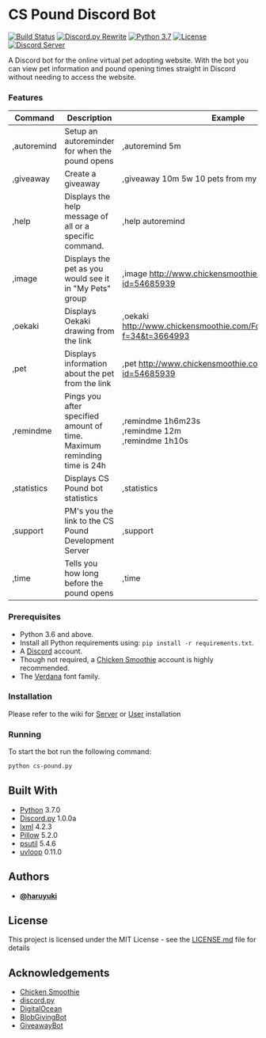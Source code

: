 # CS Pound Discord Bot

[![Build Status](https://travis-ci.com/haruyuki/CS-Pound.svg?branch=master)](https://travis-ci.com/haruyuki/CS-Pound)
[![Discord.py Rewrite](https://img.shields.io/badge/discord.py-rewrite-orange.svg)](https://github.com/Rapptz/discord.py)
[![Python 3.7](https://img.shields.io/badge/python-3.7-blue.svg)](https://www.python.org/)
[![License](https://img.shields.io/github/license/haruyuki/CS-Pound.svg)](https://github.com/haruyuki/CS-Pound/blob/master/LICENSE)
[![Discord Server](https://img.shields.io/discord/409642350600781824.svg)](https://invite.gg/cspound)

A Discord bot for the online virtual pet adopting website. With the bot you can view pet information and pound opening times straight in Discord without needing to access the website.

### Features

| Command       | Description                                                               | Example                                                                       |
|-------------  |-------------------------------------------------------------------------  |---------------------------------------------------------------------------    |
| ,autoremind   | Setup an autoreminder for when the pound opens                            | ,autoremind 5m                                                                |
| ,giveaway     | Create a giveaway                                                         | ,giveaway 10m 5w 10 pets from my non-existent group.                          |
| ,help         | Displays the help message of all or a specific command.                   | ,help autoremind                                                              |
| ,image        | Displays the pet as you would see it in "My Pets" group                   | ,image http://www.chickensmoothie.com/viewpet.php?id=54685939                 |
| ,oekaki       | Displays Oekaki drawing from the link                                     | ,oekaki http://www.chickensmoothie.com/Forum/viewtopic.php?f=34&t=3664993     |
| ,pet          | Displays information about the pet from the link                          | ,pet http://www.chickensmoothie.com/viewpet.php?id=54685939                   |
| ,remindme     | Pings you after specified amount of time. Maximum reminding time is 24h   | ,remindme 1h6m23s<br>,remindme 12m<br>,remindme 1h10s                         |
| ,statistics   | Displays CS Pound bot statistics                                          | ,statistics                                                                   |
| ,support      | PM's you the link to the CS Pound Development Server                      | ,support                                                                      |
| ,time         | Tells you how long before the pound opens                                 | ,time                                                                         |

### Prerequisites

* Python 3.6 and above.
* Install all Python requirements using: `pip install -r requirements.txt`.
* A [Discord](https://discordapp.com) account.
* Though not required, a [Chicken Smoothie](https://www.chickensmoothie.com) account is highly recommended.
* The [Verdana](https://docs.microsoft.com/en-us/typography/font-list/verdana) font family.

### Installation
Please refer to the wiki for [Server](https://github.com/Tesshin/CS-Pound/wiki/Server-Installation) or [User](https://github.com/Tesshin/CS-Pound/wiki/User-Installation) installation

### Running

To start the bot run the following command:
```bash
python cs-pound.py
```

## Built With

* [Python](https://www.python.org/downloads/release/python-370/) 3.7.0
* [Discord.py](https://pypi.org/project/discord.py/) 1.0.0a
* [lxml](https://pypi.org/project/lxml/) 4.2.3
* [Pillow](https://pypi.org/project/Pillow/) 5.2.0
* [psutil](https://pypi.org/project/psutil/) 5.4.6
* [uvloop](https://pypi.org/project/uvloop/) 0.11.0

## Authors

* [**@haruyuki**](https://github.com/haruyuki)

## License

This project is licensed under the MIT License - see the [LICENSE.md](LICENSE) file for details

## Acknowledgements

* [Chicken Smoothie](http://www.chickensmoothie.com)
* [discord.py](https://github.com/Rapptz/discord.py)
* [DigitalOcean](https://www.digitalocean.com)
* [BlobGivingBot](https://github.com/BlobEmoji/blobgivingbot)
* [GiveawayBot](https://github.com/jagrosh/GiveawayBot)
